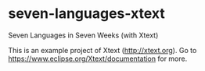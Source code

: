 seven-languages-xtext
=====================

Seven Languages in Seven Weeks (with Xtext)

This is an example project of Xtext (http://xtext.org). 
Go to https://www.eclipse.org/Xtext/documentation for more.

